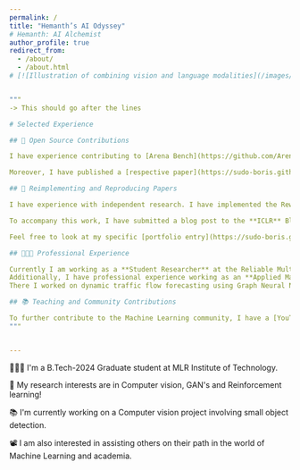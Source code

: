 ```yaml
---
permalink: /
title: "Hemanth’s AI Odyssey"
# Hemanth: AI Alchemist
author_profile: true
redirect_from:
  - /about/
  - /about.html
# [![Illustration of combining vision and language modalities](/images/image_to_text_vis.png){: .align-right width="300px"}] : You can add images   -> This should go after the lines


"""
-> This should go after the lines

# Selected Experience

## 🤖 Open Source Contributions

I have experience contributing to [Arena Bench](https://github.com/Arena-Rosnav) a large open-source project for robotic obstacle avoidance using Deep Reinforcement Learning.

Moreover, I have published a [respective paper](https://sudo-boris.github.io/publication/2022-Arena-Bench) at the IROS conference and in the Robotics and Automation Letters (RA-L) journal.

## 📜 Reimplementing and Reproducing Papers

I have experience with independent research. I have implemented the Reward Constrained Policy Optimization paper into stable-baselines3 PPO and reproduced the original results by running and tracking experiments.

To accompany this work, I have submitted a blog post to the **ICLR** Blogposts Track communicating the paper's theory and my results.

Feel free to look at my specific [portfolio entry](https://sudo-boris.github.io/portfolio/RCPPO/).

## 👨🏻‍🔬 Professional Experience

Currently I am working as a **Student Researcher** at the Reliable Multimodal AI Lab at the TU Darmstadt under the supervision of Prof. Marcus Rohrbach working on **Generative Video-Language Modelling**.
Additionally, I have professional experience working as an **Applied Machine Learning Student Researcher** at the Fraunhofer Heinrich Hertz Institute. \
There I worked on dynamic traffic flow forecasting using Graph Neural Networks.

## 📚 Teaching and Community Contributions

To further contribute to the Machine Learning community, I have a [YouTube](https://www.youtube.com/@borismeinardus) and [Medium](https://medium.com/@boris.meinardus) channel where I publish educational Machine Learning content.
"""


---
```


👨🏻‍💻 I'm a B.Tech-2024 Graduate student at MLR Institute of Technology.

🔬 My research interests are in Computer vision, GAN's and Reinforcement learning!

📚 I'm currently working on a Computer vision project involving small object detection.

📽️ I am also interested in assisting others on their path in the world of Machine Learning and academia.
